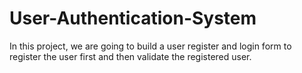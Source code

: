 # User-Authentication-System
In this project, we are going to build a user register and login form to register the user first and then validate the registered user.
